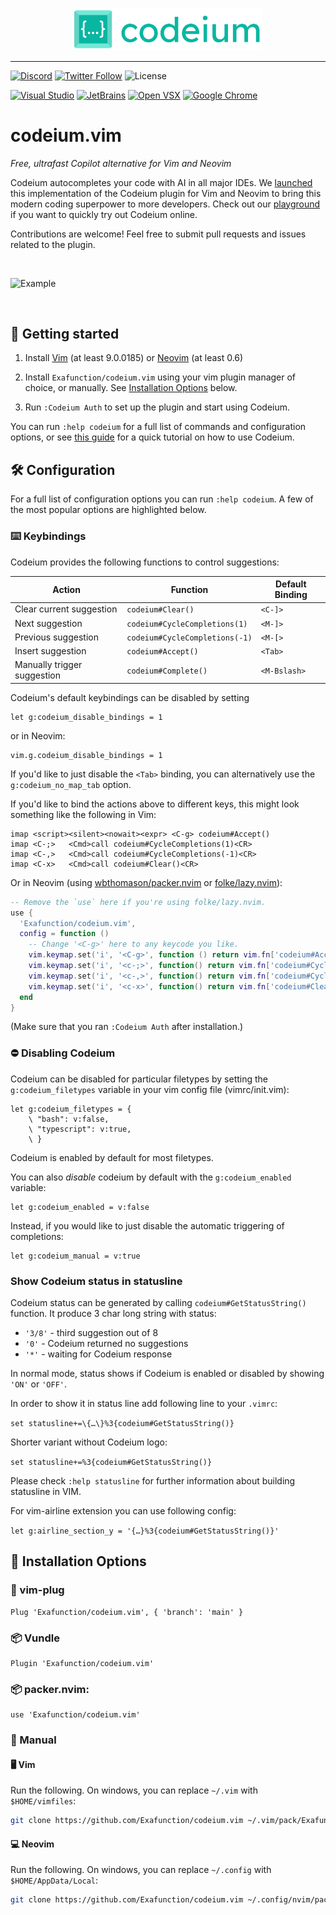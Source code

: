 <p align="center">
  <img width="300" alt="Codeium" src="codeium.svg"/>
</p>

---

[![Discord](https://img.shields.io/discord/1027685395649015980?label=community&color=5865F2&logo=discord&logoColor=FFFFFF)](https://discord.gg/3XFf78nAx5)
[![Twitter Follow](https://img.shields.io/badge/style--blue?style=social&logo=twitter&label=Follow%20%40codeiumdev)](https://twitter.com/intent/follow?screen_name=codeiumdev)
![License](https://img.shields.io/github/license/Exafunction/codeium.vim)

[![Visual Studio](https://img.shields.io/visual-studio-marketplace/i/Codeium.codeium?label=Visual%20Studio&logo=visualstudio)](https://marketplace.visualstudio.com/items?itemName=Codeium.codeium)
[![JetBrains](https://img.shields.io/jetbrains/plugin/d/20540?label=JetBrains)](https://plugins.jetbrains.com/plugin/20540-codeium/)
[![Open VSX](https://img.shields.io/open-vsx/dt/Codeium/codeium?label=Open%20VSX)](https://open-vsx.org/extension/Codeium/codeium)
[![Google Chrome](https://img.shields.io/chrome-web-store/users/hobjkcpmjhlegmobgonaagepfckjkceh?label=Google%20Chrome&logo=googlechrome&logoColor=FFFFFF)](https://chrome.google.com/webstore/detail/codeium/hobjkcpmjhlegmobgonaagepfckjkceh)

# codeium.vim

_Free, ultrafast Copilot alternative for Vim and Neovim_

Codeium autocompletes your code with AI in all major IDEs. We [launched](https://www.codeium.com/blog/codeium-copilot-alternative-in-vim) this implementation of the Codeium plugin for Vim and Neovim to bring this modern coding superpower to more developers. Check out our [playground](https://www.codeium.com/playground) if you want to quickly try out Codeium online.

Contributions are welcome! Feel free to submit pull requests and issues related to the plugin.

<br />

![Example](https://user-images.githubusercontent.com/1908017/213154744-984b73de-9873-4b85-998f-799d92b28eec.gif)

<br />

## 🚀 Getting started

1. Install [Vim](https://github.com/vim/vim) (at least 9.0.0185) or [Neovim](https://github.com/neovim/neovim/releases/latest) (at
   least 0.6)

2. Install `Exafunction/codeium.vim` using your vim plugin manager of
   choice, or manually. See [Installation Options](#-installation-options) below.

3. Run `:Codeium Auth` to set up the plugin and start using Codeium.

You can run `:help codeium` for a full list of commands and configuration
options, or see [this guide](https://www.codeium.com/vim_tutorial) for a quick tutorial on how to use Codeium.

## 🛠️ Configuration

For a full list of configuration options you can run `:help codeium`.
A few of the most popular options are highlighted below.

### ⌨️ Keybindings

Codeium provides the following functions to control suggestions:

|Action|Function|Default Binding|
|---|---|---|
|Clear current suggestion| `codeium#Clear()` |`<C-]>`|
|Next suggestion| `codeium#CycleCompletions(1)` |`<M-]>`|
|Previous suggestion| `codeium#CycleCompletions(-1)` |`<M-[>`|
|Insert suggestion| `codeium#Accept()` |`<Tab>`|
|Manually trigger suggestion| `codeium#Complete()` |`<M-Bslash>`|

Codeium's default keybindings can be disabled by setting

```vim
let g:codeium_disable_bindings = 1
```

or in Neovim:

```vim
vim.g.codeium_disable_bindings = 1
```

If you'd like to just disable the `<Tab>` binding, you can alternatively
use the `g:codeium_no_map_tab` option.

If you'd like to bind the actions above to different keys, this might look something like the following in Vim:


```vim
imap <script><silent><nowait><expr> <C-g> codeium#Accept()
imap <C-;>   <Cmd>call codeium#CycleCompletions(1)<CR>
imap <C-,>   <Cmd>call codeium#CycleCompletions(-1)<CR>
imap <C-x>   <Cmd>call codeium#Clear()<CR>
```

Or in Neovim (using [wbthomason/packer.nvim](https://github.com/wbthomason/packer.nvim#specifying-plugins) or [folke/lazy.nvim](https://github.com/folke/lazy.nvim)):

```lua
-- Remove the `use` here if you're using folke/lazy.nvim.
use {
  'Exafunction/codeium.vim',
  config = function ()
    -- Change '<C-g>' here to any keycode you like.
    vim.keymap.set('i', '<C-g>', function () return vim.fn['codeium#Accept']() end, { expr = true })
    vim.keymap.set('i', '<c-;>', function() return vim.fn['codeium#CycleCompletions'](1) end, { expr = true })
    vim.keymap.set('i', '<c-,>', function() return vim.fn['codeium#CycleCompletions'](-1) end, { expr = true })
    vim.keymap.set('i', '<c-x>', function() return vim.fn['codeium#Clear']() end, { expr = true })
  end
}
```

(Make sure that you ran `:Codeium Auth` after installation.)


### ⛔ Disabling Codeium

Codeium can be disabled for particular filetypes by setting the
`g:codeium_filetypes` variable in your vim config file (vimrc/init.vim):

```vim
let g:codeium_filetypes = {
    \ "bash": v:false,
    \ "typescript": v:true,
    \ }
```

Codeium is enabled by default for most filetypes.

You can also _disable_ codeium by default with the `g:codeium_enabled`
variable:

```vim
let g:codeium_enabled = v:false
```

Instead, if you would like to just disable the automatic triggering of
completions:

```vim
let g:codeium_manual = v:true
```

### Show Codeium status in statusline

Codeium status can be generated by calling `codeium#GetStatusString()` function.
It produce 3 char long string with status:
- `'3/8'` - third suggestion out of 8
- `'0'` - Codeium returned no suggestions
- `'*'` - waiting for Codeium response

In normal mode, status shows if Codeium is enabled or disabled by showing
`'ON'` or `'OFF'`.

In order to show it in status line add following line to your `.vimrc`:

```set statusline+=\{…\}%3{codeium#GetStatusString()}```

Shorter variant without Codeium logo:

```set statusline+=%3{codeium#GetStatusString()}```

Please check `:help statusline` for further information about building statusline in VIM.

For vim-airline extension you can use following config:

```let g:airline_section_y = '{…}%3{codeium#GetStatusString()}'```

## 💾 Installation Options

### 🔌 vim-plug

```vim
Plug 'Exafunction/codeium.vim', { 'branch': 'main' }
```

### 📦 Vundle

```vim
Plugin 'Exafunction/codeium.vim'
```

### 📦 packer.nvim:

```vim
use 'Exafunction/codeium.vim'
```

### 💪 Manual

#### 🖥️ Vim

Run the following. On windows, you can replace `~/.vim` with
`$HOME/vimfiles`:

```bash
git clone https://github.com/Exafunction/codeium.vim ~/.vim/pack/Exafunction/start/codeium.vim
```

#### 💻 Neovim

Run the following. On windows, you can replace `~/.config` with
`$HOME/AppData/Local`:

```bash
git clone https://github.com/Exafunction/codeium.vim ~/.config/nvim/pack/Exafunction/start/codeium.vim
```
